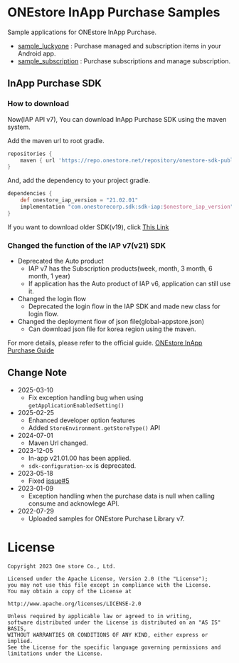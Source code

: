 # ONEstore InApp Purchase Samples
Sample applications for ONEstore InApp Purchase. 

* [sample_luckyone](https://github.com/ONE-store/onestore_iap_release/tree/master/onestore_iap_sample/sample_luckyone) : Purchase managed and subscription items in your Android app.
* [sample_subscription](https://github.com/ONE-store/onestore_iap_release/tree/master/onestore_iap_sample/sample_subscription) : Purchase subscriptions and manage subscription.

## InApp Purchase SDK
### How to download
Now(IAP API v7), You can download InApp Purchase SDK using the maven system.

Add the maven url to root gradle.

```groovy
repositories {
    maven { url 'https://repo.onestore.net/repository/onestore-sdk-public' }
}
```

And, add the dependency to your project gradle.

```groovy
dependencies {
    def onestore_iap_version = "21.02.01"
    implementation "com.onestorecorp.sdk:sdk-iap:$onestore_iap_version"
}
```

If you want to download older SDK(v19), click [This Link](https://github.com/ONE-store/onestore_iap_release/tree/iap19-release/android_app_sample/app/libs)

### Changed the function of the IAP v7(v21) SDK
* Deprecated the Auto product
	* IAP v7 has the Subscription products(week, month, 3 month, 6 month, 1 year)
	* If application has the Auto product of IAP v6, application can still use it.
* Changed the login flow
	* Deprecated the login flow in the IAP SDK and made new class for login flow.
* Changed the deployment flow of json file(global-appstore.json)
	* Can download json file for korea region using the maven.

For more details, please refer to the official guide.
[ONEstore InApp Purchase Guide](https://onestore-dev.gitbook.io/dev/tools/tools/v21/04.-sdk)

## Change Note
* 2025-03-10
    * Fix exception handling bug when using `getApplicationEnabledSetting()`
* 2025-02-25
    * Enhanced developer option features  
    * Added `StoreEnvironment.getStoreType()` API
* 2024-07-01
    * Maven Url changed.
* 2023-12-05
    * In-app v21.01.00 has been applied.
    * `sdk-configuration-xx` is deprecated.  
* 2023-05-18
    * Fixed [issue#5](https://github.com/ONE-store/onestore_iap_release/issues/5)
* 2023-01-09
    * Exception handling when the purchase data is null when calling consume and acknowlege API.
* 2022-07-29 
    * Uploaded samples for ONEstore Purchase Library v7. 


# License
```
Copyright 2023 One store Co., Ltd.

Licensed under the Apache License, Version 2.0 (the "License"); 
you may not use this file except in compliance with the License.
You may obtain a copy of the License at

http://www.apache.org/licenses/LICENSE-2.0

Unless required by applicable law or agreed to in writing, 
software distributed under the License is distributed on an "AS IS" BASIS, 
WITHOUT WARRANTIES OR CONDITIONS OF ANY KIND, either express or implied. 
See the License for the specific language governing permissions and
limitations under the License.
```
